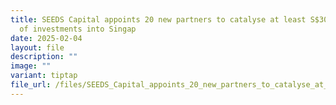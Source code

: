 ```yaml
---
title: SEEDS Capital appoints 20 new partners to catalyse at least S$300 million
  of investments into Singap
date: 2025-02-04
layout: file
description: ""
image: ""
variant: tiptap
file_url: /files/SEEDS_Capital_appoints_20_new_partners_to_catalyse_at_least_S_300_million_of_investments_into_Singapore_based_deep_tech_startups.pdf
---
```

